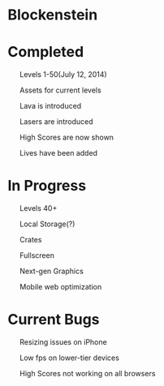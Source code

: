 Blockenstein
======================

Completed
======================

<ul>Levels 1-50(July 12, 2014)</ul>
<ul>Assets for current levels</ul>
<ul>Lava is introduced</ul>
<ul>Lasers are introduced</ul>
<ul>High Scores are now shown</ul>
<ul>Lives have been added</ul>

In Progress
======================

<ul>Levels 40+</ul>
<ul>Local Storage(?)</ul>
<ul>Crates</ul>
<ul>Fullscreen</ul>
<ul>Next-gen Graphics</ul>
<ul>Mobile web optimization</ul>

Current Bugs
======================

<ul>Resizing issues on iPhone</ul>
<ul>Low fps on lower-tier devices</ul>
<ul>High Scores not working on all browsers</ul>

